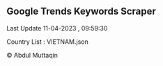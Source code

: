 

## Google Trends Keywords Scraper 
 
Last Update 11-04-2023 , 09:59:30

Country List :
VIETNAM.json



© Abdul Muttaqin 
